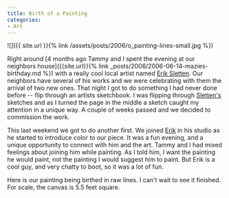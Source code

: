 ```yaml
---
title: Birth of a Painting
categories:
- Art
---
```


![]({{ site.url }}{% link /assets/posts/2006/o_painting-lines-small.jpg %})

Right around [4 months ago Tammy and I spent the evening at our neighbors house]({{site.url}}{% link _posts/2006/2006-06-14-mazies-birthday.md %}) with a really cool local artist named [Erik Sletten](http://www.slettenstudios.com/). Our neighbors have several of his works and we were celebrating with them the arrival of two new ones. That night I got to do something I had never done before -- flip through an artists sketchbook. I was flipping through [Sletten's](http://www.slettenstudios.com/) sketches and as I turned the page in the middle a sketch caught my attention in a unique way. A couple of weeks passed and we decided to commission the work.

This last weekend we got to do another first. We joined [Erik](http://www.slettenstudios.com/) in his studio as he started to introduce color to our piece. It was a fun evening, and a unique opportunity to connect with him and the art. Tammy and I had mixed feelings about joining him while painting. As I told him, I want the painting he would paint, not the painting I would suggest him to paint. But Erik is a cool guy, and very chatty to boot, so it was a lot of fun.

Here is our painting being birthed in raw lines. I can't wait to see it finished. For scale, the canvas is 5.5 feet square.
